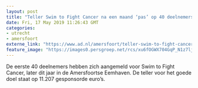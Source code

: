 ```yaml
---
layout: post
title: "Teller Swim to Fight Cancer na een maand ‘pas’ op 40 deelnemers"
date: Fri, 17 May 2019 11:26:43 GMT
categories: 
- utrecht 
- amersfoort 
externe_link: "https://www.ad.nl/amersfoort/teller-swim-to-fight-cancer-na-een-maand-pas-op-40-deelnemers~abf311ae/"
feature_image: "https://images0.persgroep.net/rcs/xu6fOGWX704GqP_N1z7ljp3kS5c/diocontent/148600493/_fitwidth/400/?appId=21791a8992982cd8da851550a453bd7f&quality=0.7"
---
```


De eerste 40 deelnemers hebben zich aangemeld voor Swim to Fight Cancer, later dit jaar in de Amersfoortse Eemhaven. De teller voor het goede doel staat op 11.207 gesponsorde euro’s.
